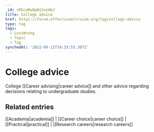 ```yaml
---
_id: vRGcwRw8pWjSozAbJ
title: College advice
href: https://forum.effectivealtruism.org/tag/college-advice
type: tag
tags:
  - LessWrong
  - Topic
  - Tag
synchedAt: '2022-09-11T14:33:53.307Z'
---
```

# College advice

College [[Career advising|career advice]] and other advice regarding decisions relating to undergraduate studies.

Related entries
---------------

[[Academia|academia]] | [[Career choice|career choice]] | [[Practical|practical]] | [[Research careers|research careers]]